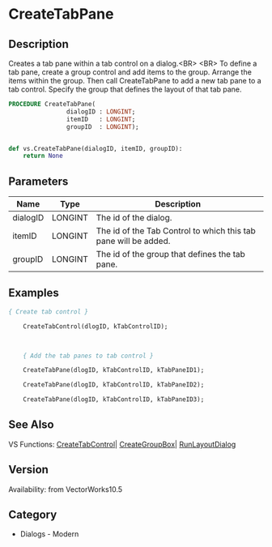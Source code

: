 # CreateTabPane

## Description
Creates a tab pane within a tab control on a dialog.&lt;BR&gt;
&lt;BR&gt;
To define a tab pane, create a group control and add items to the group.  Arrange the items within the group.  Then call CreateTabPane to  add a new tab pane to a tab control.  Specify the group that defines the layout of that tab pane.

```pascal
PROCEDURE CreateTabPane(
				dialogID : LONGINT;
				itemID   : LONGINT;
				groupID  : LONGINT);
```

```python

def vs.CreateTabPane(dialogID, itemID, groupID):
    return None
```

## Parameters
|Name|Type|Description|
|---|---|---|
|dialogID|LONGINT|The id of the dialog.|
|itemID|LONGINT|The id of the Tab Control to which this tab pane will be added.|
|groupID|LONGINT|The id of the group that defines the tab pane. |

## Examples
```pascal
{ Create tab control }

	CreateTabControl(dlogID, kTabControlID);

	

	{ Add the tab panes to tab control }

	CreateTabPane(dlogID, kTabControlID, kTabPaneID1);

	CreateTabPane(dlogID, kTabControlID, kTabPaneID2);

	CreateTabPane(dlogID, kTabControlID, kTabPaneID3);


```

## See Also
VS Functions:
[CreateTabControl](CreateTabControl.md)| [CreateGroupBox](CreateGroupBox.md)| [RunLayoutDialog](RunLayoutDialog.md)

## Version
Availability: from VectorWorks10.5
## Category
* Dialogs - Modern


